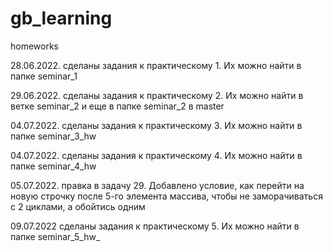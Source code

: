 # gb_learning
homeworks

28.06.2022. сделаны задания к практическому 1. Их можно найти в папке seminar_1

29.06.2022. сделаны задания к практическому 2. Их можно найти в ветке seminar_2 и еще в папке seminar_2 в master

04.07.2022. сделаны задания к практическому 3. Их можно найти в папке seminar_3_hw

04.07.2022. сделаны задания к практическому 4. Их можно найти в папке seminar_4_hw

05.07.2022. правка в задачу 29. Добавлено условие, как перейти на новую строчку после 5-го элемента массива, чтобы не заморачиваться с 2 циклами, а обойтись одним

09.07.2022 сделаны задания к практическому 5. Их можно найти в папке seminar_5_hw_
